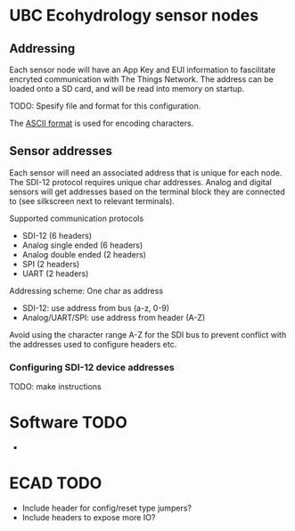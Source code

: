 # UBC Ecohydrology sensor nodes

## Addressing
Each sensor node will have an App Key and EUI information to fascilitate encryted communication with The Things Network. The address can be loaded onto a SD card, and will be read into memory on startup.

TODO: Spesify file and format for this configuration.

The [ASCII format](https://www.arduino.cc/en/Reference/ASCIIchart) is used for encoding characters.

##

## Sensor addresses
Each sensor will need an associated address that is unique for each node. The SDI-12 protocol requires unique char addresses. Analog and digital sensors will get addresses based on the terminal block they are connected to (see silkscreen next to relevant terminals).

Supported communication protocols
- SDI-12 (6 headers)
- Analog single ended (6 headers)
- Analog double ended (2 headers)
- SPI (2 headers)
- UART (2 headers)

Addressing scheme:
One char as address
- SDI-12: use address from bus (a-z, 0-9)
- Analog/UART/SPI: use address from header (A-Z)

Avoid using the character range A-Z for the SDI bus to prevent conflict with the addresses used to configure headers etc.

### Configuring SDI-12 device addresses
TODO: make instructions


# Software TODO
-

# ECAD TODO
- Include header for config/reset type jumpers?
- Include headers to expose more IO?
